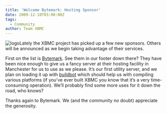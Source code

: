 ```yaml
---
title: 'Welcome Bytemark: Hosting Sponsor'
date: 2009-12-10T03:00:00Z
tags:
  - Community
author: Team XBMC
---
```

![logo](/images/blog/logo.gif "logo")Lately the XBMC project has picked up a few new sponsors. Others will be announced as we begin taking advantage of their services.

 First on the list is [Bytemark](https://www.bytemark.co.uk/). See them in our footer down there? They have been nice enough to give us a fancy server at their hosting facility in Manchester for us to use as we please. It’s our first utility server, and we plan on loading it up with [buildbot](http://buildbot.net/) which should help us with compiling various platforms (if you’ve ever built XBMC you know that it’s a very time-consuming operation). We’ll probably find some more uses for it down the road, who knows?

 Thanks again to Bytemark. We (and the community no doubt) appreciate the generosity.

 